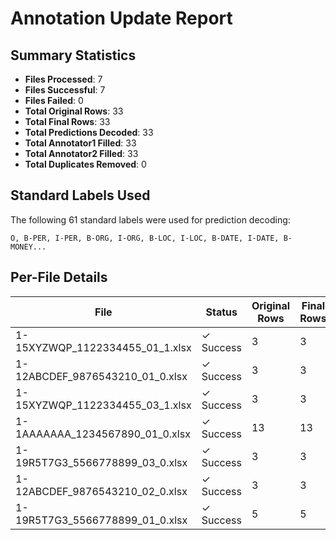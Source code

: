 # Annotation Update Report

## Summary Statistics
- **Files Processed**: 7
- **Files Successful**: 7
- **Files Failed**: 0
- **Total Original Rows**: 33
- **Total Final Rows**: 33
- **Total Predictions Decoded**: 33
- **Total Annotator1 Filled**: 33
- **Total Annotator2 Filled**: 33
- **Total Duplicates Removed**: 0

## Standard Labels Used
The following 61 standard labels were used for prediction decoding:

```
O, B-PER, I-PER, B-ORG, I-ORG, B-LOC, I-LOC, B-DATE, I-DATE, B-MONEY...
```

## Per-File Details

| File | Status | Original Rows | Final Rows | Predictions Decoded | Ann1 Filled | Ann2 Filled | Duplicates Removed | Error |
|------|--------|---------------|------------|-------------------|-------------|-------------|-------------------|-------|
| 1-15XYZWQP_1122334455_01_1.xlsx | ✓ Success | 3 | 3 | 3 | 3 | 3 | 0 | - |
| 1-12ABCDEF_9876543210_01_0.xlsx | ✓ Success | 3 | 3 | 3 | 3 | 3 | 0 | - |
| 1-15XYZWQP_1122334455_03_1.xlsx | ✓ Success | 3 | 3 | 3 | 3 | 3 | 0 | - |
| 1-1AAAAAAA_1234567890_01_0.xlsx | ✓ Success | 13 | 13 | 13 | 13 | 13 | 0 | - |
| 1-19R5T7G3_5566778899_03_0.xlsx | ✓ Success | 3 | 3 | 3 | 3 | 3 | 0 | - |
| 1-12ABCDEF_9876543210_02_0.xlsx | ✓ Success | 3 | 3 | 3 | 3 | 3 | 0 | - |
| 1-19R5T7G3_5566778899_01_0.xlsx | ✓ Success | 5 | 5 | 5 | 5 | 5 | 0 | - |
